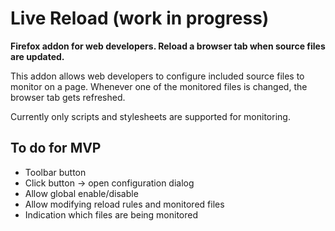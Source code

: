# Live Reload (work in progress)

**Firefox addon for web developers. Reload a browser tab when source files are updated.**

This addon allows web developers to configure included source files to
monitor on a page. Whenever one of the monitored files is changed, the
browser tab gets refreshed.

Currently only scripts and stylesheets are supported for monitoring.


## To do for MVP

 - Toolbar button
 - Click button -> open configuration dialog
 - Allow global enable/disable
 - Allow modifying reload rules and monitored files
 - Indication which files are being monitored
